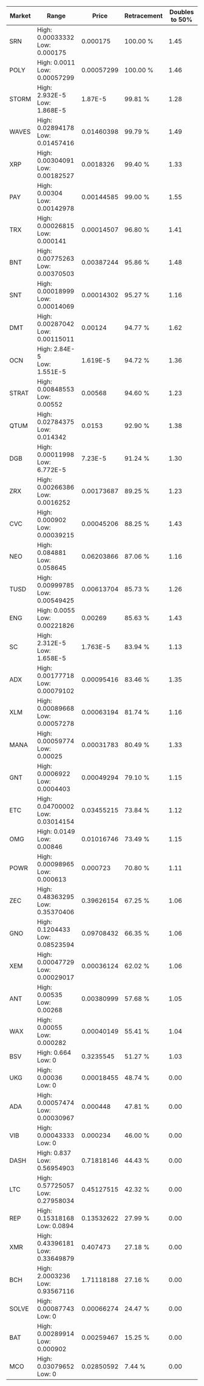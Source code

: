 | Market | Range | Price| Retracement | Doubles to 50% |
| --- | --- | --- | --- | --- |
| SRN | High: 0.00033332<br />Low: 0.000175 | 0.000175 | 100.00 % | 1.45 |
| POLY | High: 0.0011<br />Low: 0.00057299 | 0.00057299 | 100.00 % | 1.46 |
| STORM | High: 2.932E-5<br />Low: 1.868E-5 | 1.87E-5 | 99.81 % | 1.28 |
| WAVES | High: 0.02894178<br />Low: 0.01457416 | 0.01460398 | 99.79 % | 1.49 |
| XRP | High: 0.00304091<br />Low: 0.00182527 | 0.0018326 | 99.40 % | 1.33 |
| PAY | High: 0.00304<br />Low: 0.00142978 | 0.00144585 | 99.00 % | 1.55 |
| TRX | High: 0.00026815<br />Low: 0.000141 | 0.00014507 | 96.80 % | 1.41 |
| BNT | High: 0.00775263<br />Low: 0.00370503 | 0.00387244 | 95.86 % | 1.48 |
| SNT | High: 0.00018999<br />Low: 0.00014069 | 0.00014302 | 95.27 % | 1.16 |
| DMT | High: 0.00287042<br />Low: 0.00115011 | 0.00124 | 94.77 % | 1.62 |
| OCN | High: 2.84E-5<br />Low: 1.551E-5 | 1.619E-5 | 94.72 % | 1.36 |
| STRAT | High: 0.00848553<br />Low: 0.00552 | 0.00568 | 94.60 % | 1.23 |
| QTUM | High: 0.02784375<br />Low: 0.014342 | 0.0153 | 92.90 % | 1.38 |
| DGB | High: 0.00011998<br />Low: 6.772E-5 | 7.23E-5 | 91.24 % | 1.30 |
| ZRX | High: 0.00266386<br />Low: 0.0016252 | 0.00173687 | 89.25 % | 1.23 |
| CVC | High: 0.000902<br />Low: 0.00039215 | 0.00045206 | 88.25 % | 1.43 |
| NEO | High: 0.084881<br />Low: 0.058645 | 0.06203866 | 87.06 % | 1.16 |
| TUSD | High: 0.00999785<br />Low: 0.00549425 | 0.00613704 | 85.73 % | 1.26 |
| ENG | High: 0.0055<br />Low: 0.00221826 | 0.00269 | 85.63 % | 1.43 |
| SC | High: 2.312E-5<br />Low: 1.658E-5 | 1.763E-5 | 83.94 % | 1.13 |
| ADX | High: 0.00177718<br />Low: 0.00079102 | 0.00095416 | 83.46 % | 1.35 |
| XLM | High: 0.00089668<br />Low: 0.00057278 | 0.00063194 | 81.74 % | 1.16 |
| MANA | High: 0.00059774<br />Low: 0.00025 | 0.00031783 | 80.49 % | 1.33 |
| GNT | High: 0.0006922<br />Low: 0.0004403 | 0.00049294 | 79.10 % | 1.15 |
| ETC | High: 0.04700002<br />Low: 0.03014154 | 0.03455215 | 73.84 % | 1.12 |
| OMG | High: 0.0149<br />Low: 0.00846 | 0.01016746 | 73.49 % | 1.15 |
| POWR | High: 0.00098965<br />Low: 0.000613 | 0.000723 | 70.80 % | 1.11 |
| ZEC | High: 0.48363295<br />Low: 0.35370406 | 0.39626154 | 67.25 % | 1.06 |
| GNO | High: 0.1204433<br />Low: 0.08523594 | 0.09708432 | 66.35 % | 1.06 |
| XEM | High: 0.00047729<br />Low: 0.00029017 | 0.00036124 | 62.02 % | 1.06 |
| ANT | High: 0.00535<br />Low: 0.00268 | 0.00380999 | 57.68 % | 1.05 |
| WAX | High: 0.00055<br />Low: 0.000282 | 0.00040149 | 55.41 % | 1.04 |
| BSV | High: 0.664<br />Low: 0 | 0.3235545 | 51.27 % | 1.03 |
| UKG | High: 0.00036<br />Low: 0 | 0.00018455 | 48.74 % | 0.00 |
| ADA | High: 0.00057474<br />Low: 0.00030967 | 0.000448 | 47.81 % | 0.00 |
| VIB | High: 0.00043333<br />Low: 0 | 0.000234 | 46.00 % | 0.00 |
| DASH | High: 0.837<br />Low: 0.56954903 | 0.71818146 | 44.43 % | 0.00 |
| LTC | High: 0.57725057<br />Low: 0.27958034 | 0.45127515 | 42.32 % | 0.00 |
| REP | High: 0.15318168<br />Low: 0.0894 | 0.13532622 | 27.99 % | 0.00 |
| XMR | High: 0.43396181<br />Low: 0.33649879 | 0.407473 | 27.18 % | 0.00 |
| BCH | High: 2.0003236<br />Low: 0.93567116 | 1.71118188 | 27.16 % | 0.00 |
| SOLVE | High: 0.00087743<br />Low: 0 | 0.00066274 | 24.47 % | 0.00 |
| BAT | High: 0.00289914<br />Low: 0.000902 | 0.00259467 | 15.25 % | 0.00 |
| MCO | High: 0.03079652<br />Low: 0 | 0.02850592 | 7.44 % | 0.00 |
